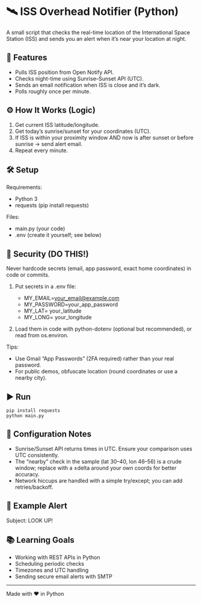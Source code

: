 # 🛰 ISS Overhead Notifier (Python)

A small script that checks the real-time location of the International Space Station (ISS) and sends you an alert when it’s near your location at night.

## 🚀 Features
- Pulls ISS position from Open Notify API.
- Checks night-time using Sunrise–Sunset API (UTC).
- Sends an email notification when ISS is close and it’s dark.
- Polls roughly once per minute.

## ⚙️ How It Works (Logic)
1) Get current ISS latitude/longitude.  
2) Get today’s sunrise/sunset for your coordinates (UTC).  
3) If ISS is within your proximity window AND now is after sunset or before sunrise → send alert email.  
4) Repeat every minute.

## 🛠 Setup
Requirements:
- Python 3
- requests (pip install requests)

Files:
- main.py (your code)
- .env (create it yourself; see below)

## 🔐 Security (DO THIS!)
Never hardcode secrets (email, app password, exact home coordinates) in code or commits.

1) Put secrets in a .env file:
   - MY_EMAIL=your_email@example.com
   - MY_PASSWORD=your_app_password
   - MY_LAT= your_latitude
   - MY_LONG= your_longitude

2) Load them in code with python-dotenv (optional but recommended), or read from os.environ.

Tips:
- Use Gmail “App Passwords” (2FA required) rather than your real password.
- For public demos, obfuscate location (round coordinates or use a nearby city).

## ▶️ Run
```
pip install requests
python main.py
```
## 🧭 Configuration Notes
- Sunrise/Sunset API returns times in UTC. Ensure your comparison uses UTC consistently.
- The “nearby” check in the sample (lat 30–40, lon 46–56) is a crude window; replace with a ±delta around your own coords for better accuracy.
- Network hiccups are handled with a simple try/except; you can add retries/backoff.

## 🧪 Example Alert
Subject: LOOK UP!

## 📚 Learning Goals
- Working with REST APIs in Python
- Scheduling periodic checks
- Timezones and UTC handling
- Sending secure email alerts with SMTP

---  
Made with ❤️ in Python
